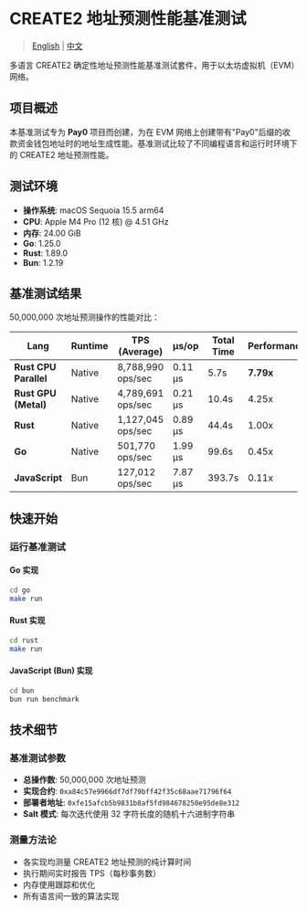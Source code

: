 # CREATE2 地址预测性能基准测试

> [English](README.md) | [中文](README_CN.md)

多语言 CREATE2 确定性地址预测性能基准测试套件，用于以太坊虚拟机（EVM）网络。

## 项目概述

本基准测试专为 **Pay0** 项目而创建，为在 EVM 网络上创建带有"Pay0"后缀的收款资金钱包地址时的地址生成性能。基准测试比较了不同编程语言和运行时环境下的 CREATE2 地址预测性能。

## 测试环境

- **操作系统**: macOS Sequoia 15.5 arm64
- **CPU**: Apple M4 Pro (12 核) @ 4.51 GHz
- **内存**: 24.00 GiB
- **Go**: 1.25.0
- **Rust**: 1.89.0
- **Bun**: 1.2.19

## 基准测试结果

50,000,000 次地址预测操作的性能对比：

| Lang                  | Runtime | TPS (Average)     | μs/op   | Total Time | Performance |
| --------------------- | ------- | ----------------- | ------- | ---------- | ----------- |
| **Rust CPU Parallel** | Native  | 8,788,990 ops/sec | 0.11 μs | 5.7s       | **7.79x**   |
| **Rust GPU (Metal)**  | Native  | 4,789,691 ops/sec | 0.21 μs | 10.4s      | 4.25x       |
| **Rust**              | Native  | 1,127,045 ops/sec | 0.89 μs | 44.4s      | 1.00x       |
| **Go**                | Native  | 501,770 ops/sec   | 1.99 μs | 99.6s      | 0.45x       |
| **JavaScript**        | Bun     | 127,012 ops/sec   | 7.87 μs | 393.7s     | 0.11x       |

## 快速开始

### 运行基准测试

#### Go 实现

```bash
cd go
make run
```

#### Rust 实现

```bash
cd rust
make run
```

#### JavaScript (Bun) 实现

```bash
cd bun
bun run benchmark
```

## 技术细节

### 基准测试参数

- **总操作数**: 50,000,000 次地址预测
- **实现合约**: `0xa84c57e9966df7df79bff42f35c68aae71796f64`
- **部署者地址**: `0xfe15afcb5b9831b8af5fd984678250e95de8e312`
- **Salt 模式**: 每次迭代使用 32 字符长度的随机十六进制字符串

### 测量方法论

- 各实现均测量 CREATE2 地址预测的纯计算时间
- 执行期间实时报告 TPS（每秒事务数）
- 内存使用跟踪和优化
- 所有语言间一致的算法实现
